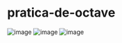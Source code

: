 # pratica-de-octave

![image](https://github.com/user-attachments/assets/607f640a-5b30-4426-8d38-0368648e5c9f)
![image](https://github.com/user-attachments/assets/123b3804-94bf-466b-9733-a368a34a523b)
![image](https://github.com/user-attachments/assets/0c3e60fd-3b67-41a3-b157-040ed6bf6350)

